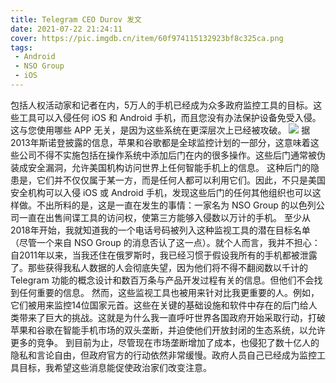 ```yaml
---
title: Telegram CEO Durov 发文
date: 2021-07-22 21:24:11
cover: https://pic.imgdb.cn/item/60f974115132923bf8c325ca.png
tags:
 - Android
 - NSO Group
 - iOS
---
```

包括人权活动家和记者在内，5万人的手机已经成为众多政府监控工具的目标。这些工具可以入侵任何 iOS 和 Android 手机，而且您没有办法保护设备免受入侵。这与您使用哪些 APP 无关，是因为这些系统在更深层次上已经被攻破。
![](https://pic.imgdb.cn/item/60f974115132923bf8c325ca.png)
     据2013年斯诺登披露的信息，苹果和谷歌都是全球监控计划的一部分，这意味着这些公司不得不实施包括在操作系统中添加后门在内的很多操作。这些后门通常被伪装成安全漏洞，允许美国机构访问世界上任何智能手机上的信息。
    这种后门的隐患是，它们并不仅仅属于某一方，而是任何人都可以利用它们。因此，不只是美国安全机构可以入侵 iOS 或 Android 手机，发现这些后门的任何其他组织也可以这样做。不出所料的是，这是一直在发生的事情：一家名为 NSO Group 的以色列公司一直在出售间谍工具的访问权，使第三方能够入侵数以万计的手机。
    至少从2018年开始，我就知道我的一个电话号码被列入这种监视工具的潜在目标名单（尽管一个来自 NSO Group 的消息否认了这一点）。就个人而言，我并不担心：自2011年以来，当我还住在俄罗斯时，我已经习惯于假设我所有的手机都被泄露了。那些获得我私人数据的人会彻底失望，因为他们将不得不翻阅数以千计的 Telegram 功能的概念设计和数百万条与产品开发过程有关的信息。但他们不会找到任何重要的信息。
    然而，这些监视工具也被用来针对比我更重要的人。例如，它们被用来监控14位国家元首。这些在关键的基础设施和软件中存在的后门给人类带来了巨大的挑战。这就是为什么我一直呼吁世界各国政府开始采取行动，打破苹果和谷歌在智能手机市场的双头垄断，并迫使他们开放封闭的生态系统，以允许更多的竞争。
    到目前为止，尽管现在市场垄断增加了成本，也侵犯了数十亿人的隐私和言论自由，但政府官方的行动依然非常缓慢。政府人员自己已经成为监控工具目标，我希望这些消息能促使政治家们改变注意。
